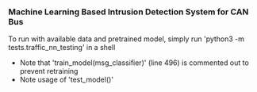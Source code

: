 ### Machine Learning Based Intrusion Detection System for CAN Bus
To run with available data and pretrained model, simply run 'python3 -m tests.traffic_nn_testing' in a shell
* Note that 'train_model(msg_classifier)' (line 496) is commented out to prevent retraining
* Note usage of 'test_model()'